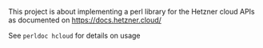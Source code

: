 This project is about implementing a perl library for the Hetzner cloud APIs
as documented on https://docs.hetzner.cloud/

See `perldoc hcloud` for details on usage
